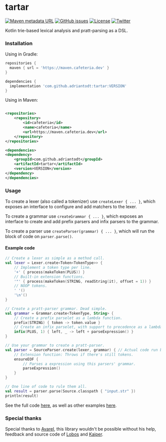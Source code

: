 # tartar

[![Maven metadata URL](https://img.shields.io/maven-metadata/v?metadataUrl=https%3A%2F%2Fmaven.cafeteria.dev%2Freleases%2Fcom%2Fgithub%2Fadriantodt%2Ftartar%2Fmaven-metadata.xml)](https://maven.cafeteria.dev/releases/com/github/adriantodt/tartar)
[![GitHub issues](https://img.shields.io/github/issues/adriantodt/tartar)](https://github.com/adriantodt/tartar/issues)
[![License](https://img.shields.io/github/license/adriantodt/tartar)](https://github.com/adriantodt/tartar/tree/master/LICENSE)
[![Twitter](https://img.shields.io/twitter/url?style=social&url=https%3A%2F%2Fgithub.com%2Fadriantodt%2Ftartar)](https://twitter.com/intent/tweet?text=Wow:&url=https%3A%2F%2Fgithub.com%2Fadriantodt%2Ftartar)

Kotlin trie-based lexical analysis and pratt-parsing as a DSL.

### Installation

Using in Gradle:

```gradle
repositories {
  maven { url = 'https://maven.cafeteria.dev' }
}

dependencies {
  implementation 'com.github.adriantodt:tartar:VERSION'
}
```

Using in Maven:

```xml

<repositories>
    <repository>
        <id>cafeteria</id>
        <name>cafeteria</name>
        <url>https://maven.cafeteria.dev</url>
    </repository>
</repositories>

<dependencies>
<dependency>
    <groupId>com.github.adriantodt</groupId>
    <artifactId>tartar</artifactId>
    <version>VERSION</version>
</dependency>
</dependencies>
```

### Usage

To create a lexer (also called a tokenizer) use `createLexer { ... }`, which exposes an interface to configure and add
matchers to the lexer.

To create a grammar use `createGrammar { ... }`, which exposes an interface to create and add prefix parsers and infix
parsers to the grammar.

To create a parser use `createParser(grammar) { ... }`, which will run the block of code on `parser.parse()`.

#### Example code

```kotlin
// Create a lexer as simple as a method call.
val lexer = Lexer.create<Token<TokenType>> {
    // Implement a token type per line.
    '+' { process(makeToken(PLUS)) }
    // Built-in extension functions.
    '"' { process(makeToken(STRING, readString(it), offset = 1)) }
    // NOOP tokens.
    ' '()
    '\n'()
}

// Create a pratt-parser grammar. Dead simple.
val grammar = Grammar.create<TokenType, String> {
    // Create a prefix parselet as a lambda function.
    prefix(STRING) { token -> token.value }
    // Create an infix parselet, with support to precedence as a lambda function.
    infix(PLUS, 1) { left, _ -> left + parseExpression() }
}

// Use your grammar to create a pratt-parser.
val parser = SourceParser.create(lexer, grammar) { // Actual code run by the parser.
    // Extension function: Throws if there's still tokens.
    ensureEOF {
        // Parses a expression using this parsers' grammar.
        parseExpression()
    }
}

// One line of code to rule them all.
val result = parser.parse(Source.classpath { "input.str" })
println(result)
```

See the full code [here](https://github.com/adriantodt/tartar/blob/master/src/test/java/examples/StringJoiner.kt),
as well as other examples [here](https://github.com/adriantodt/tartar/tree/master/src/test/java/examples).

### Special thanks

Special thanks to [Avarel](https://github.com/Avarel), this library wouldn't be possible
without his help, feedback and source code of [Lobos](https://github.com/Avarel/Lobos)
and [Kaiper](https://github.com/Avarel/Kaiper).

